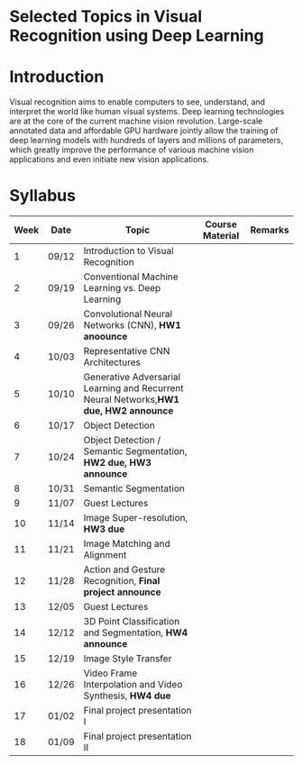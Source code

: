 # Selected Topics in Visual Recognition using Deep Learning

# Introduction
Visual recognition aims to enable computers to see, understand, and interpret the world like human visual systems. Deep learning technologies are at the core of the current machine vision revolution. Large-scale annotated data and affordable GPU hardware jointly allow the training of deep learning models with hundreds of layers and millions of parameters, which greatly improve the performance of various machine vision applications and even initiate new vision applications.

# Syllabus
| Week | Date     |Topic                                                                                      | Course Material                                                                                               |  Remarks   |
| ---- | -------- | ------------------------------------------------------------------------------------------| ------------------------------------------------------------------------------------------------------------  | ------ |    
|   1  |  09/12   | Introduction to Visual Recognition                                                        |                                                                                                               |        |
|   2  |  09/19   | Conventional Machine Learning vs. Deep Learning                                           |                                                                                                               |        |
|   3  |  09/26   | Convolutional Neural Networks (CNN), **HW1 anoounce**                                    |                                                                                                                 |        |
|   4  |  10/03   | Representative CNN Architectures                                                          |                                                                                                               |        |
|   5  |  10/10   | Generative Adversarial Learning and Recurrent Neural Networks,**HW1 due, HW2 announce**   |                                                                                                               |        |
|   6  |  10/17   | Object Detection                                                                          |                                                                                                               |        |
|   7  |  10/24   | Object Detection / Semantic Segmentation, **HW2 due, HW3 announce**                       |                                                                                                               |        |
|   8  |  10/31   | Semantic Segmentation                                                                     |                                                                                                               |        |
|   9  |  11/07   | Guest Lectures                                                                            |                                                                                                               |        |    
|   10 |  11/14   | Image Super-resolution, **HW3 due**                                                       |                                                                                                               |        |    
|   11 |  11/21   | Image Matching and Alignment                                                              |                                                                                                               |        |    
|   12 |  11/28   | Action and Gesture Recognition, **Final project announce**                                |                                                                                                               |        |   
|   13 |  12/05   | Guest Lectures                                                                            |                                                                                                               |        |   
|   14 |  12/12   | 3D Point Classification and Segmentation, **HW4 announce**                                |                                                                                                               |        |   
|   15 |  12/19   | Image Style Transfer                                                                      |                                                                                                               |        |   
|   16 |  12/26   | Video Frame Interpolation and Video Synthesis, **HW4 due**                                |                                                                                                               |        |   
|   17 |  01/02   | Final project presentation I                                                              |                                                                                                               |        |  
|   18 |  01/09   | Final project presentation II                                                             |                                                                                                               |        |  
